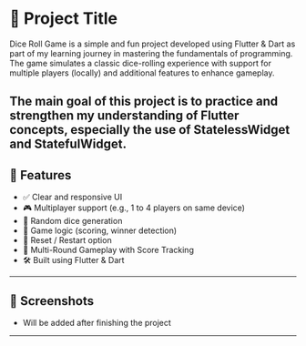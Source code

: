 # 📱 Project Title

Dice Roll Game is a simple and fun project developed using Flutter & Dart as part of my learning journey in mastering the fundamentals of programming. The game simulates a classic dice-rolling experience with support for multiple players (locally) and additional features to enhance gameplay.

The main goal of this project is to practice and strengthen my understanding of Flutter concepts, especially the use of StatelessWidget and StatefulWidget.
---

## 🔧 Features

- ✅ Clear and responsive UI
- 🎮 Multiplayer support (e.g., 1 to 4 players on same device)
- 🎲 Random dice generation
- 🧠 Game logic (scoring, winner detection)
- 🔁 Reset / Restart option
- 🔁 Multi-Round Gameplay with Score Tracking
- 🛠 Built using Flutter & Dart

---

## 📸 Screenshots

- Will be added after finishing the project

---